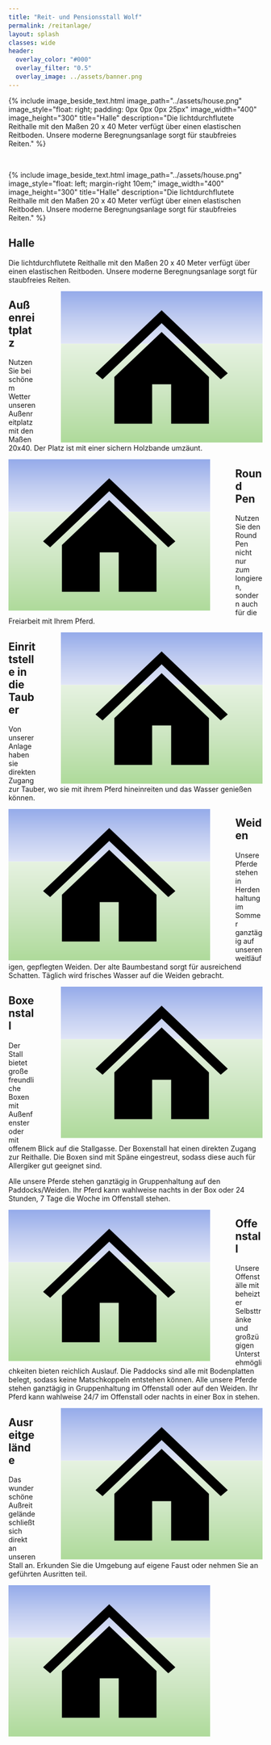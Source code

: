 ```yaml
---
title: "Reit- und Pensionsstall Wolf"
permalink: /reitanlage/
layout: splash
classes: wide
header:
  overlay_color: "#000"
  overlay_filter: "0.5"
  overlay_image: ../assets/banner.png
---
```


{% include image_beside_text.html image_path="../assets/house.png" image_style="float: right; padding: 0px 0px 0px 25px" image_width="400" image_height="300" title="Halle" description="Die lichtdurchflutete Reithalle mit den Maßen 20 x 40 Meter verfügt über einen elastischen Reitboden. Unsere moderne Beregnungsanlage sorgt für staubfreies Reiten." %}

<br>

{% include image_beside_text.html image_path="../assets/house.png" image_style="float: left; margin-right 10em;" image_width="400" image_height="300" title="Halle" description="Die lichtdurchflutete Reithalle mit den Maßen 20 x 40 Meter verfügt über einen elastischen Reitboden. Unsere moderne Beregnungsanlage sorgt für staubfreies Reiten." %}


<section>
  
# Halle

Die lichtdurchflutete Reithalle mit den Maßen 20 x 40 Meter verfügt über einen elastischen Reitboden. Unsere moderne Beregnungsanlage sorgt für staubfreies Reiten.

<img style="float: right; padding: 0px 0px 0px 50px" src="../assets/house.png" width="400" height="300">

</section>

<section>
  
# Außenreitplatz

Nutzen Sie bei schönem Wetter unseren Außenreitplatz mit den Maßen 20x40. Der Platz ist mit einer sichern Holzbande umzäunt.

<img style="float: left; padding: 0px 50px 0px 0px" src="../assets/house.png" width="400" height="300">

</section>

<section>

# Round Pen

Nutzen Sie den Round Pen nicht nur zum longieren, sondern auch für die Freiarbeit mit Ihrem Pferd.

<img style="float: right; padding: 0px 0px 0px 50px" src="../assets/house.png" width="400" height="300">

</section>

<section>

# Einrittstelle in die Tauber

Von unserer Anlage haben sie direkten Zugang zur Tauber, wo sie mit ihrem Pferd hineinreiten und das Wasser genießen können.

<img style="float: left; padding: 0px 50px 0px 0px" src="../assets/house.png" width="400" height="300">

</section>

<section>

# Weiden

Unsere Pferde stehen in Herdenhaltung im Sommer ganztägig auf unseren weitläufigen, gepflegten Weiden. Der alte Baumbestand sorgt für ausreichend Schatten. Täglich wird frisches Wasser auf die Weiden gebracht.

<img style="float: right; padding: 0px 0px 0px 50px" src="../assets/house.png" width="400" height="300">

</section>

<section>

# Boxenstall

Der Stall bietet große freundliche Boxen mit Außenfenster oder mit offenem Blick auf die Stallgasse. Der Boxenstall hat einen direkten Zugang zur Reithalle. Die Boxen sind mit Späne eingestreut, sodass diese auch für Allergiker gut geeignet sind.

Alle unsere Pferde stehen ganztägig in Gruppenhaltung auf den Paddocks/Weiden. Ihr Pferd kann wahlweise nachts in der Box oder 24 Stunden, 7 Tage die Woche im Offenstall stehen.

<img style="float: left; padding: 0px 50px 0px 0px" src="../assets/house.png" width="400" height="300">

</section>

<section>

# Offenstall

Unsere Offenställe mit beheizter Selbsttränke und großzügigen Unterstehmöglichkeiten bieten reichlich Auslauf. Die Paddocks sind alle mit Bodenplatten belegt, sodass keine Matschkoppeln entstehen können. Alle unsere Pferde stehen ganztägig in Gruppenhaltung im Offenstall oder auf den Weiden. Ihr Pferd kann wahlweise 24/7 im Offenstall oder nachts in einer Box in stehen.

<img style="float: right; padding: 0px 0px 0px 50px" src="../assets/house.png" width="400" height="300">

</section>

<section>

# Ausreitgelände

Das wunderschöne Außreitgelände schließt sich direkt an unseren Stall an. Erkunden Sie die Umgebung auf eigene Faust oder nehmen Sie an geführten Ausritten teil.

<img style="float: left; padding: 0px 50px 0px 0px" src="../assets/house.png" width="400" height="300">

</section>




